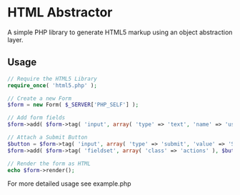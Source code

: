 HTML Abstractor
===============
A simple PHP library to generate HTML5 markup using an object abstraction layer.

Usage
-----

```php
// Require the HTML5 Library
require_once( 'html5.php' );

// Create a new Form
$form = new Form( $_SERVER['PHP_SELF'] );

// Add form fields
$form->add( $form->tag( 'input', array( 'type' => 'text', 'name' => 'username' ) ) );

// Attach a Submit Button
$button = $form->tag( 'input', array( 'type' => 'submit', 'value' => 'Submit' ) );
$form->add( $form->tag( 'fieldset', array( 'class' => 'actions' ), $button ) );

// Render the form as HTML
echo $form->render();
```

For more detailed usage see example.php